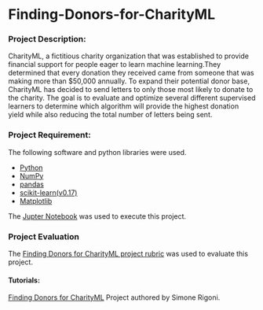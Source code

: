 # Finding-Donors-for-CharityML

### Project Description:
CharityML, a fictitious charity organization that was established to provide financial support for people eager to learn machine learning.They determined that every donation they received came from someone that was making more than $50,000 annually. To expand their potential donor base, CharityML has decided to send letters to only those most likely to donate to the charity. The goal is to evaluate and optimize several different supervised learners to determine which algorithm will provide the highest donation yield while also reducing the total number of letters being sent.

### Project Requirement:
The following software and python libraries were used.
- [Python](https://www.python.org/downloads/release/python-364/)
- [NumPy](https://numpy.org/)
- [pandas](https://pandas.pydata.org/)
- [scikit-learn(v0.17)](https://scikit-learn.org/0.17/install.html)
- [Matplotlib](https://matplotlib.org/) </ol>

The [Jupter Notebook](https://jupyter.readthedocs.io/en/latest/install.html) was used to execute this project. 

### Project Evaluation
The [Finding Donors for CharityML project rubric](https://review.udacity.com/#!/rubrics/406/view) was used to evaluate this project.

#### Tutorials:
[Finding Donors for CharityML](https://towardsdatascience.com/finding-donors-for-charityml-project-e0f4a59dcea0) Project authored by Simone Rigoni.
